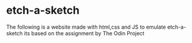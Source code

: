 # etch-a-sketch
The following is a website made with html,css and JS to emulate etch-a-sketch
its based on the assignment by The Odin Project
